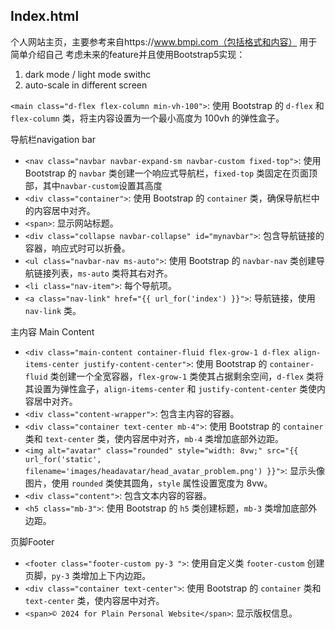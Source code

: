 ## Index.html

个人网站主页，主要参考来自https://www.bmpi.com（包括格式和内容） 用于简单介绍自己
考虑未来的feature并且使用Bootstrap5实现：
1. dark mode / light mode swithc
2. auto-scale in different screen

`<main class="d-flex flex-column min-vh-100">`: 使用 Bootstrap 的 `d-flex` 和 `flex-column` 类，将主内容设置为一个最小高度为 100vh 的弹性盒子。



导航栏navigation bar

- `<nav class="navbar navbar-expand-sm navbar-custom fixed-top">`: 使用 Bootstrap 的 `navbar` 类创建一个响应式导航栏，`fixed-top` 类固定在页面顶部，其中`navbar-custom`设置其高度
- `<div class="container">`: 使用 Bootstrap 的 `container` 类，确保导航栏中的内容居中对齐。
- `<span>`: 显示网站标题。
- `<div class="collapse navbar-collapse" id="mynavbar">`: 包含导航链接的容器，响应式时可以折叠。
- `<ul class="navbar-nav ms-auto">`: 使用 Bootstrap 的 `navbar-nav` 类创建导航链接列表，`ms-auto` 类将其右对齐。
- `<li class="nav-item">`: 每个导航项。
- `<a class="nav-link" href="{{ url_for('index') }}">`: 导航链接，使用 `nav-link` 类。



主内容 Main Content

- `<div class="main-content container-fluid flex-grow-1 d-flex align-items-center justify-content-center">`: 使用 Bootstrap 的 `container-fluid` 类创建一个全宽容器，`flex-grow-1` 类使其占据剩余空间，`d-flex` 类将其设置为弹性盒子，`align-items-center` 和 `justify-content-center` 类使内容居中对齐。
- `<div class="content-wrapper">`: 包含主内容的容器。
- `<div class="container text-center mb-4">`: 使用 Bootstrap 的 `container` 类和 `text-center` 类，使内容居中对齐，`mb-4` 类增加底部外边距。
- `<img alt="avatar" class="rounded" style="width: 8vw;" src="{{ url_for('static', filename='images/headavatar/head_avatar_problem.png') }}">`: 显示头像图片，使用 `rounded` 类使其圆角，`style` 属性设置宽度为 8vw。
- `<div class="content">`: 包含文本内容的容器。
- `<h5 class="mb-3">`: 使用 Bootstrap 的 `h5` 类创建标题，`mb-3` 类增加底部外边距。



页脚Footer

- `<footer class="footer-custom py-3 ">`: 使用自定义类 `footer-custom` 创建页脚，`py-3` 类增加上下内边距。
- `<div class="container text-center">`: 使用 Bootstrap 的 `container` 类和 `text-center` 类，使内容居中对齐。
- `<span>© 2024 for Plain Personal Website</span>`: 显示版权信息。